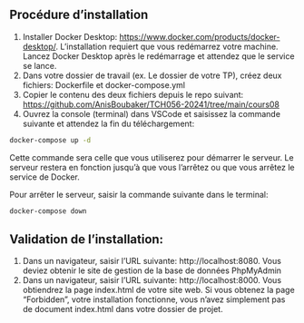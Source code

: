
## Procédure d’installation

1. Installer Docker Desktop: https://www.docker.com/products/docker-desktop/. L’installation requiert que vous redémarrez votre machine. Lancez Docker Desktop après le redémarrage et attendez que le service se lance.
1. Dans votre dossier de travail (ex. Le dossier de votre TP), créez deux fichiers: Dockerfile et docker-compose.yml
2. Copier le contenu des deux fichiers depuis le repo suivant: https://github.com/AnisBoubaker/TCH056-20241/tree/main/cours08
3. Ouvrez la console (terminal) dans VSCode et saisissez la commande suivante et attendez la fin du téléchargement:
```bash
docker-compose up -d
```
Cette commande sera celle que vous utiliserez pour démarrer le serveur. Le serveur restera en fonction jusqu’à que vous l’arrêtez ou que vous arrêtez le service de Docker.

Pour arrêter le serveur, saisir la commande suivante dans le terminal:
```bash
docker-compose down
```

## Validation de l’installation:

1. Dans un navigateur, saisir l’URL suivante: http://localhost:8080. Vous deviez obtenir le site de gestion de la base de données PhpMyAdmin
2. Dans un navigateur, saisir l’URL suivante: http://localhost:8000. Vous obtiendrez la page index.html de votre site web. Si vous obtenez la page “Forbidden”, votre installation fonctionne, vous n’avez simplement pas de document index.html dans votre dossier de projet.

